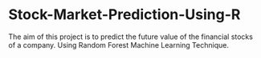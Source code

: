 # Stock-Market-Prediction-Using-R
The aim of this project is to predict the future value of the financial stocks of a company.
Using Random Forest Machine Learning Technique.
